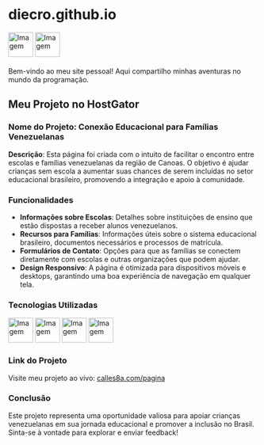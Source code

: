 # diecro.github.io

<image src="https://github.com/user-attachments/assets/787bbea1-ab0d-46a8-991d-1fe163f74ab9" alt="Imagem" width="50px" />
<image src="https://github.com/user-attachments/assets/1dae1b34-8b4c-474c-840a-f51450118e9a" alt="Imagem" width="50px" />
<br>
<br>
Bem-vindo ao meu site pessoal! Aqui compartilho minhas aventuras no mundo da programação.

## Meu Projeto no HostGator

### Nome do Projeto: Conexão Educacional para Famílias Venezuelanas

**Descrição**: Esta página foi criada com o intuito de facilitar o encontro entre escolas e famílias venezuelanas da região de Canoas. O objetivo é ajudar crianças sem escola a aumentar suas chances de serem incluídas no setor educacional brasileiro, promovendo a integração e apoio à comunidade.

### Funcionalidades

- **Informações sobre Escolas**: Detalhes sobre instituições de ensino que estão dispostas a receber alunos venezuelanos.
- **Recursos para Famílias**: Informações úteis sobre o sistema educacional brasileiro, documentos necessários e processos de matrícula.
- **Formulários de Contato**: Opções para que as famílias se conectem diretamente com escolas e outras organizações que podem ajudar.
- **Design Responsivo**: A página é otimizada para dispositivos móveis e desktops, garantindo uma boa experiência de navegação em qualquer tela.

### Tecnologias Utilizadas

<image src="https://github.com/user-attachments/assets/06d411c8-5a4b-4579-807d-95b17887090d" alt="Imagem" width="50px" />
<image src="https://github.com/user-attachments/assets/82dd430f-4e0d-4a31-81bd-5a73e03607b4" alt="Imagem" width="50px" />
<image src="https://github.com/user-attachments/assets/5bfda386-b2d3-4282-9081-39cfecf86e64" alt="Imagem" width="50px" />
<image src="https://github.com/user-attachments/assets/13ae5395-80dd-4e36-97de-2b42eb0faba7" alt="Imagem" width="50px" />



### Link do Projeto

Visite meu projeto ao vivo: [calles8a.com/pagina](https://calles8a.com/pagina/)

### Conclusão

Este projeto representa uma oportunidade valiosa para apoiar crianças venezuelanas em sua jornada educacional e promover a inclusão no Brasil. Sinta-se à vontade para explorar e enviar feedback!

